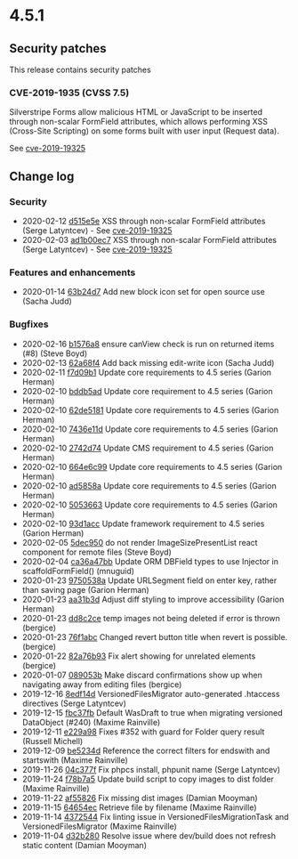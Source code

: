 # 4.5.1

## Security patches

This release contains security patches

### CVE-2019-1935 (CVSS 7.5)

Silverstripe Forms allow malicious HTML or JavaScript to be inserted through non-scalar FormField attributes, which allows performing XSS (Cross-Site Scripting) on some forms built with user input (Request data).

See [cve-2019-19325](https://www.silverstripe.org/download/security-releases/cve-2019-19325)

<!--- Changes below this line will be automatically regenerated -->
<!-- markdownlint-disable proper-names enhanced-proper-names -->

## Change log

### Security

- 2020-02-12 [d515e5e](https://github.com/silverstripe/silverstripe-admin/commit/d515e5eced1787d99d4ca1520e01513c2031a627) XSS through non-scalar FormField attributes (Serge Latyntcev) - See [cve-2019-19325](https://www.silverstripe.org/download/security-releases/cve-2019-19325)
- 2020-02-03 [ad1b00ec7](https://github.com/silverstripe/silverstripe-framework/commit/ad1b00ec7dc1589a05bfc7f5f8207489797ef714) XSS through non-scalar FormField attributes (Serge Latyntcev) - See [cve-2019-19325](https://www.silverstripe.org/download/security-releases/cve-2019-19325)

### Features and enhancements

- 2020-01-14 [63b24d7](https://github.com/silverstripe/silverstripe-admin/commit/63b24d785cd5e8e53d78bae603f0d5fda9af6d74) Add new block icon set for open source use (Sacha Judd)

### Bugfixes

- 2020-02-16 [b1576a8](https://github.com/silverstripe/silverstripe-graphql/commit/b1576a820109e7840093620b52c6a0fcaa597e7f) ensure canView check is run on returned items (#8) (Steve Boyd)
- 2020-02-13 [62a68f4](https://github.com/silverstripe/silverstripe-admin/commit/62a68f480f5383f092155d450fd9279d27694e9c) Add back missing edit-write icon (Sacha Judd)
- 2020-02-11 [f7d09b1](https://github.com/silverstripe/silverstripe-versioned-admin/commit/f7d09b1704ce6f27b9d8a4b125e000a29299bfa5) Update core requirements to 4.5 series (Garion Herman)
- 2020-02-10 [bddb5ad](https://github.com/silverstripe/silverstripe-versioned/commit/bddb5ad97c15034d2fecf120048aecea69404a3d) Update core requirement to 4.5 series (Garion Herman)
- 2020-02-10 [62de5181](https://github.com/silverstripe/silverstripe-siteconfig/commit/62de51815cd2d9142974bfd4d0761ac45847b3c2) Update core requirements to 4.5 series (Garion Herman)
- 2020-02-10 [7436e11d](https://github.com/silverstripe/silverstripe-reports/commit/7436e11d4fb8c057b5fbe6cf482b35ac4a9443b8) Update core requirements to 4.5 series (Garion Herman)
- 2020-02-10 [2742d74](https://github.com/silverstripe/silverstripe-errorpage/commit/2742d74b42e4b77775b63fbb0771924576bed09a) Update CMS requirement to 4.5 series (Garion Herman)
- 2020-02-10 [664e6c99](https://github.com/silverstripe/silverstripe-cms/commit/664e6c99c0c0ac2733245024e461f2454c07ad05) Update core requirements to 4.5 series (Garion Herman)
- 2020-02-10 [ad5858a](https://github.com/silverstripe/silverstripe-campaign-admin/commit/ad5858ae28a8a7f25423b22990d561a6c7dac9e3) Update core requirements to 4.5 series (Garion Herman)
- 2020-02-10 [5053663](https://github.com/silverstripe/silverstripe-asset-admin/commit/50536635359c1fb3d2da06ed558fe07d25757dac) Update core requirements to 4.5 series (Garion Herman)
- 2020-02-10 [93d1acc](https://github.com/silverstripe/silverstripe-assets/commit/93d1acc4d53edb2affcb1d318edb721a6e307f66) Update framework requirement to 4.5 series (Garion Herman)
- 2020-02-05 [5dec950](https://github.com/silverstripe/silverstripe-asset-admin/commit/5dec9505f415f6396c9437a625ae2872e89c8cdd) do not render ImageSizePresentList react component for remote files (Steve Boyd)
- 2020-02-04 [ca36a47bb](https://github.com/silverstripe/silverstripe-framework/commit/ca36a47bb1de577ae8bc2a81ac20eb5f804fc7e1) Update ORM DBField types to use Injector in scaffoldFormField() (mnuguid)
- 2020-01-23 [9750538a](https://github.com/silverstripe/silverstripe-cms/commit/9750538a5a4b65464d43e673403128c34bbbaabe) Update URLSegment field on enter key, rather than saving page (Garion Herman)
- 2020-01-23 [aa31b3d](https://github.com/silverstripe/silverstripe-versioned-admin/commit/aa31b3debbe6e98f9e54fc4fc646eb3df63931d4) Adjust diff styling to improve accessibility (Garion Herman)
- 2020-01-23 [dd8c2ce](https://github.com/silverstripe/silverstripe-assets/commit/dd8c2ce3ca8c6069fbd4ad6fcad156d5f9b150bd) temp images not being deleted if error is thrown (bergice)
- 2020-01-23 [76f1abc](https://github.com/silverstripe/silverstripe-versioned-admin/commit/76f1abc43900d14751a86d7faf57f0ca7f05fde8) Changed revert button title when revert is possible. (bergice)
- 2020-01-22 [82a76b93](https://github.com/silverstripe/silverstripe-cms/commit/82a76b9300d33e388684160ac6255cb36ab4cd75) Fix alert showing for unrelated elements (bergice)
- 2020-01-07 [089053b](https://github.com/silverstripe/silverstripe-admin/commit/089053b42d5561720bdb08203371db1c94cadcf9) Make discard confirmations show up when navigating away from editing files (bergice)
- 2019-12-16 [8edf14d](https://github.com/silverstripe/silverstripe-assets/commit/8edf14dee8deacd2a0bd013344dd26089e8e8b36) VersionedFilesMigrator auto-generated .htaccess directives (Serge Latyntcev)
- 2019-12-15 [fbc37fb](https://github.com/silverstripe/silverstripe-versioned/commit/fbc37fb6e74b90b72c7313fc428beec81b9ee4de) Default WasDraft to true when migrating versioned DataObject (#240) (Maxime Rainville)
- 2019-12-11 [e229a98](https://github.com/silverstripe/silverstripe-assets/commit/e229a98e8e0d2554d7b6ab8408d10cbd54db12c0) Fixes #352 with guard for Folder query result (Russell Michell)
- 2019-12-09 [be5234d](https://github.com/silverstripe/silverstripe-graphql/commit/be5234d089e0835c5d18248dee4ba53f09d539dc) Reference the correct filters for endswith and startswith (Maxime Rainville)
- 2019-11-26 [04c377f](https://github.com/silverstripe/silverstripe-errorpage/commit/04c377f33371b1ec7c8b4e28da7bb766294d62cf) Fix phpcs install, phpunit name (Serge Latyntcev)
- 2019-11-24 [f78b7a5](https://github.com/silverstripe/silverstripe-asset-admin/commit/f78b7a5e1eca2a13caf4b53085a4f8c9a9dd33fa) Update build script to copy images to dist folder (Maxime Rainville)
- 2019-11-22 [af55826](https://github.com/silverstripe/silverstripe-asset-admin/commit/af558265416a1d98648d98341f2236ef05124d3b) Fix missing dist images (Damian Mooyman)
- 2019-11-15 [64654ec](https://github.com/silverstripe/silverstripe-assets/commit/64654ec9f606a96ee02b50606c8f3a5656904efa) Retrieve file by filename (Maxime Rainville)
- 2019-11-14 [4372544](https://github.com/silverstripe/silverstripe-assets/commit/43725448768422448fe96be842ed5c754a654693) Fix linting issue in VersionedFilesMigrationTask and VersionedFilesMigrator (Maxime Rainville)
- 2019-11-04 [d32b280](https://github.com/silverstripe/silverstripe-errorpage/commit/d32b28011c85fe509919cac72a4b314466dc99ae) Resolve issue where dev/build does not refresh static content (Damian Mooyman)
<!--- Changes above this line will be automatically regenerated -->
